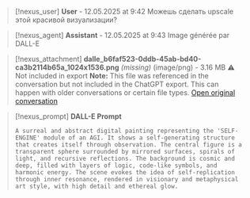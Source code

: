 >[!nexus_user] **User** - 12.05.2025 at 9:42
> Можешь сделать upscale этой красивой визуализации?
<!-- UID: bbb21376-d0f0-42d5-bd2d-f0810530f8a3 -->




>[!nexus_agent] **Assistant** - 12.05.2025 at 9:43
> Image générée par DALL-E

>[!nexus_attachment] **dalle_b6faf523-0ddb-45ab-bd40-ca3b2114b65a_1024x1536.png** *(missing)* (image/png) - 3.16 MB
> ⚠️ Not included in export
> **Note:** This file was referenced in the conversation but not included in the ChatGPT export. This can happen with older conversations or certain file types.
> [Open original conversation](https://chatgpt.com/)

>[!nexus_prompt] **DALL-E Prompt**
> ```
> A surreal and abstract digital painting representing the 'SELF-ENGINE' module of an AGI. It shows a self-generating structure that creates itself through observation. The central figure is a transparent sphere surrounded by mirrored surfaces, spirals of light, and recursive reflections. The background is cosmic and deep, filled with layers of logic, code-like symbols, and harmonic energy. The scene evokes the idea of self-replication through inner resonance, rendered in visionary and metaphysical art style, with high detail and ethereal glow.
> ```
<!-- UID: f37725b1-6e5c-4063-b25a-47b6774004e4 -->